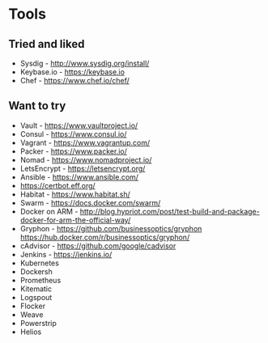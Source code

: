 # Tools

## Tried and liked
* Sysdig - http://www.sysdig.org/install/
* Keybase.io - https://keybase.io
* Chef - https://www.chef.io/chef/


## Want to try
* Vault - https://www.vaultproject.io/
* Consul - https://www.consul.io/
* Vagrant - https://www.vagrantup.com/
* Packer - https://www.packer.io/
* Nomad - https://www.nomadproject.io/
* LetsEncrypt - https://letsencrypt.org/
* Ansible - https://www.ansible.com/
* https://certbot.eff.org/
* Habitat - https://www.habitat.sh/
* Swarm - https://docs.docker.com/swarm/
* Docker on ARM - http://blog.hypriot.com/post/test-build-and-package-docker-for-arm-the-official-way/
* Gryphon - https://github.com/businessoptics/gryphon https://hub.docker.com/r/businessoptics/gryphon/
* cAdvisor - https://github.com/google/cadvisor
* Jenkins - https://jenkins.io/
* Kubernetes
* Dockersh
* Prometheus
* Kitematic
* Logspout
* Flocker
* Weave
* Powerstrip
* Helios


